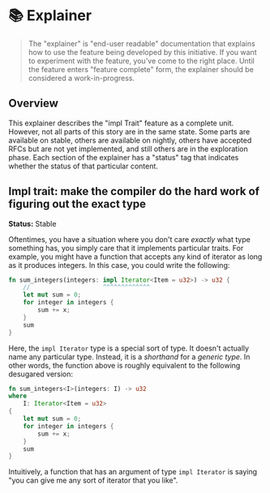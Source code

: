 # 📚 Explainer

> The "explainer" is "end-user readable" documentation that explains how to use the feature being developed by this initiative.
> If you want to experiment with the feature, you've come to the right place.
> Until the feature enters "feature complete" form, the explainer should be considered a work-in-progress.

## Overview

This explainer describes the "impl Trait" feature as a complete unit. However, not all parts of this story are in the same state. Some parts are available on stable, others are available on nightly, others have accepted RFCs but are not yet implemented, and still others are in the exploration phase. Each section of the explainer has a "status" tag that indicates whether the status of that particular content.

## Impl trait: make the compiler do the hard work of figuring out the exact type

**Status:** Stable

Oftentimes, you have a situation where you don't care *exactly* what type something has, you simply care that it implements particular traits. For example, you might have a function that accepts any kind of iterator as long as it produces integers. In this case, you could write the following:

```rust
fn sum_integers(integers: impl Iterator<Item = u32>) -> u32 {
    //                    ^^^^^^^^^^^^^
    let mut sum = 0;
    for integer in integers {
        sum += x;
    }
    sum
}
```

Here, the `impl Iterator` type is a special sort of type. It doesn't actually name any particular type. Instead, it is a *shorthand* for a *generic type*. In other words, the function above is roughly equivalent to the following desugared version:

```rust
fn sum_integers<I>(integers: I) -> u32
where
    I: Iterator<Item = u32>
{
    let mut sum = 0;
    for integer in integers {
        sum += x;
    }
    sum
}
```

Intuitively, a function that has an argument of type `impl Iterator` is saying "you can give me any sort of iterator that you like".
